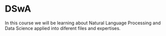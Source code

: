 # DSwA
In this course we will be learning about Natural Language Processing and Data Science applied into diferent files and expertises.
